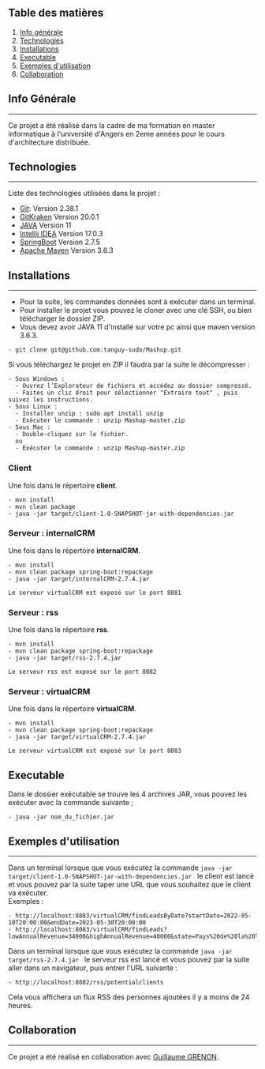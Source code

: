 ## Table des matières
1. [Info générale](#info-générale)
2. [Technologies](#technologies)
3. [Installations](#installations)
4. [Executable](#executable)
5. [Exemples d'utilisation](#exemples-dutilisation)
6. [Collaboration](#collaboration)

## Info Générale
***
Ce projet a été réalisé dans la cadre de ma formation en master informatique à l'université d'Angers en 2eme années pour le cours d'architecture distribuée.

## Technologies
***
Liste des technologies utilisées dans le projet :
* [Git](https://git-scm.com/): Version 2.38.1
* [GitKraken](https://www.gitkraken.com/) Version 20.0.1
* [JAVA](https://www.oracle.com/fr/java/technologies/javase/jdk11-archive-downloads.html) Version 11
* [Intellij IDEA](https://www.jetbrains.com/fr-fr/idea/) Version 17.0.3
* [SpringBoot](https://mvnrepository.com/artifact/org.springframework.boot/spring-boot/2.7.5) Version 2.7.5
* [Apache Maven](https://maven.apache.org/download.cgi) Version 3.6.3

## Installations
***
- Pour la suite, les commandes données sont à exécuter dans un terminal.
- Pour installer le projet vous pouvez le cloner avec une clé SSH, ou bien télécharger le dossier ZIP.
- Vous devez avoir JAVA 11 d'installé sur votre pc ainsi que maven version 3.6.3.
```
- git clone git@github.com:tanguy-sudo/Mashup.git
```
Si vous téléchargez le projet en ZIP il  faudra par la suite le décompresser : 
```
- Sous Windows : 
  - Ouvrez l’Explorateur de fichiers et accédez au dossier compressé.
  - Faites un clic droit pour sélectionner "Extraire tout" , puis suivez les instructions.
- Sous Linux :
  - Installer unzip : sudo apt install unzip
  - Exécuter le commande : unzip Mashup-master.zip
- Sous Mac :
  - Double-cliquez sur le fichier.
  ou
  - Exécuter le commande : unzip Mashup-master.zip
```

### Client
Une fois dans le répertoire **client**.
```
- mvn install
- mvn clean package
- java -jar target/client-1.0-SNAPSHOT-jar-with-dependencies.jar 
```

### Serveur : internalCRM
Une fois dans le répertoire **internalCRM**.
```  
- mvn install
- mvn clean package spring-boot:repackage
- java -jar target/internalCRM-2.7.4.jar 

Le serveur virtualCRM est exposé sur le port 8081
```

### Serveur : rss
Une fois dans le répertoire **rss**.
```
- mvn install
- mvn clean package spring-boot:repackage
- java -jar target/rss-2.7.4.jar

Le serveur rss est exposé sur le port 8082
```

### Serveur : virtualCRM
Une fois dans le répertoire **virtualCRM**.
```
- mvn install
- mvn clean package spring-boot:repackage
- java -jar target/virtualCRM-2.7.4.jar 

Le serveur virtualCRM est exposé sur le port 8083
```

## Executable
Dans le dossier exécutable se trouve les 4 archives JAR, vous pouvez les exécuter
avec la commande suivante ; 
```
- java -jar nom_du_fichier.jar
```

## Exemples d'utilisation
***
Dans un terminal lorsque que vous exécutez la commande 
```java -jar target/client-1.0-SNAPSHOT-jar-with-dependencies.jar ```
le client est lancé et vous pouvez par la suite taper une 
URL que vous souhaitez que le client va exécuter.  
Exemples :
```
- http://localhost:8083/virtualCRM/findLeadsByDate?startDate=2022-05-10T20:00:00&endDate=2023-05-30T20:00:00
- http://localhost:8083/virtualCRM/findLeads?lowAnnualRevenue=34000&highAnnualRevenue=40000&state=Pays%20de%20la%20loire
```
Dans un terminal lorsque que vous exécutez la commande
```java -jar target/rss-2.7.4.jar ```
le serveur rss est lancé et vous pouvez par la suite aller 
dans un navigateur, puis entrer l'URL suivante :
```
- http://localhost:8082/rss/potentialclients
```
Cela vous affichera un flux RSS des personnes ajoutées il y a moins de 24 heures.

## Collaboration
***
Ce projet a été réalisé en collaboration avec [Guillaume GRENON](https://github.com/GuillaumeG49).
